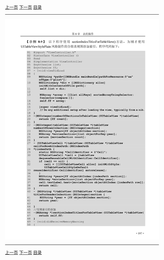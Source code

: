 [上一页](208.md) [下一页](210.md) [目录](../README.md)

***

![209](../images/209.png)

***

[上一页](208.md) [下一页](210.md) [目录](../README.md)